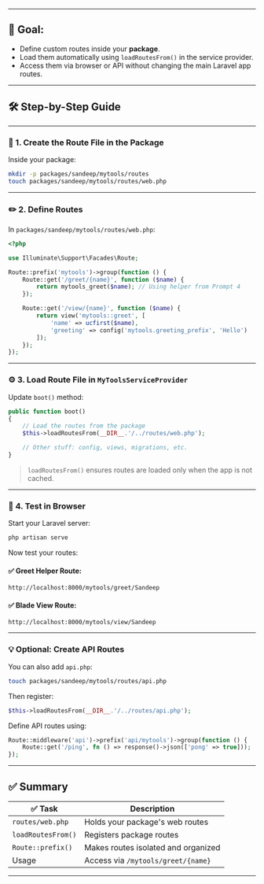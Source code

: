 
---

## 🎯 Goal:

* Define custom routes inside your **package**.
* Load them automatically using `loadRoutesFrom()` in the service provider.
* Access them via browser or API without changing the main Laravel app routes.

---

## 🛠️ Step-by-Step Guide

---

### 📁 1. Create the Route File in the Package

Inside your package:

```bash
mkdir -p packages/sandeep/mytools/routes
touch packages/sandeep/mytools/routes/web.php
```

---

### ✏️ 2. Define Routes

In `packages/sandeep/mytools/routes/web.php`:

```php
<?php

use Illuminate\Support\Facades\Route;

Route::prefix('mytools')->group(function () {
    Route::get('/greet/{name}', function ($name) {
        return mytools_greet($name); // Using helper from Prompt 4
    });

    Route::get('/view/{name}', function ($name) {
        return view('mytools::greet', [
            'name' => ucfirst($name),
            'greeting' => config('mytools.greeting_prefix', 'Hello')
        ]);
    });
});
```

---

### ⚙️ 3. Load Route File in `MyToolsServiceProvider`

Update `boot()` method:

```php
public function boot()
{
    // Load the routes from the package
    $this->loadRoutesFrom(__DIR__.'/../routes/web.php');

    // Other stuff: config, views, migrations, etc.
}
```

> `loadRoutesFrom()` ensures routes are loaded only when the app is not cached.

---

### 🧪 4. Test in Browser

Start your Laravel server:

```bash
php artisan serve
```

Now test your routes:

#### ✅ Greet Helper Route:

```
http://localhost:8000/mytools/greet/Sandeep
```

#### ✅ Blade View Route:

```
http://localhost:8000/mytools/view/Sandeep
```

---

### 💡 Optional: Create API Routes

You can also add `api.php`:

```bash
touch packages/sandeep/mytools/routes/api.php
```

Then register:

```php
$this->loadRoutesFrom(__DIR__.'/../routes/api.php');
```

Define API routes using:

```php
Route::middleware('api')->prefix('api/mytools')->group(function () {
    Route::get('/ping', fn () => response()->json(['pong' => true]));
});
```

---

## ✅ Summary

| ✅ Task             | Description                         |
| ------------------ | ----------------------------------- |
| `routes/web.php`   | Holds your package's web routes     |
| `loadRoutesFrom()` | Registers package routes            |
| `Route::prefix()`  | Makes routes isolated and organized |
| Usage              | Access via `/mytools/greet/{name}`  |

---
